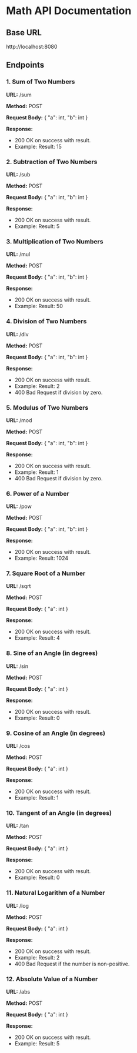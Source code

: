 # Math API Documentation

## Base URL
http://localhost:8080

## Endpoints

### 1. Sum of Two Numbers
**URL:** /sum

**Method:** POST

**Request Body:**
{
    "a": int,
    "b": int
}

**Response:**
- 200 OK on success with result.
- Example: Result: 15

### 2. Subtraction of Two Numbers
**URL:** /sub

**Method:** POST

**Request Body:**
{
    "a": int,
    "b": int
}

**Response:**
- 200 OK on success with result.
- Example: Result: 5

### 3. Multiplication of Two Numbers
**URL:** /mul

**Method:** POST

**Request Body:**
{
    "a": int,
    "b": int
}

**Response:**
- 200 OK on success with result.
- Example: Result: 50

### 4. Division of Two Numbers
**URL:** /div

**Method:** POST

**Request Body:**
{
    "a": int,
    "b": int
}

**Response:**
- 200 OK on success with result.
- Example: Result: 2
- 400 Bad Request if division by zero.

### 5. Modulus of Two Numbers
**URL:** /mod

**Method:** POST

**Request Body:**
{
    "a": int,
    "b": int
}

**Response:**
- 200 OK on success with result.
- Example: Result: 1
- 400 Bad Request if division by zero.

### 6. Power of a Number
**URL:** /pow

**Method:** POST

**Request Body:**
{
    "a": int,
    "b": int
}

**Response:**
- 200 OK on success with result.
- Example: Result: 1024

### 7. Square Root of a Number
**URL:** /sqrt

**Method:** POST

**Request Body:**
{
    "a": int
}

**Response:**
- 200 OK on success with result.
- Example: Result: 4

### 8. Sine of an Angle (in degrees)
**URL:** /sin

**Method:** POST

**Request Body:**
{
    "a": int
}

**Response:**
- 200 OK on success with result.
- Example: Result: 0

### 9. Cosine of an Angle (in degrees)
**URL:** /cos

**Method:** POST

**Request Body:**
{
    "a": int
}

**Response:**
- 200 OK on success with result.
- Example: Result: 1

### 10. Tangent of an Angle (in degrees)
**URL:** /tan

**Method:** POST

**Request Body:**
{
    "a": int
}

**Response:**
- 200 OK on success with result.
- Example: Result: 0

### 11. Natural Logarithm of a Number
**URL:** /log

**Method:** POST

**Request Body:**
{
    "a": int
}

**Response:**
- 200 OK on success with result.
- Example: Result: 2
- 400 Bad Request if the number is non-positive.

### 12. Absolute Value of a Number
**URL:** /abs

**Method:** POST

**Request Body:**
{
    "a": int
}

**Response:**
- 200 OK on success with result.
- Example: Result: 5